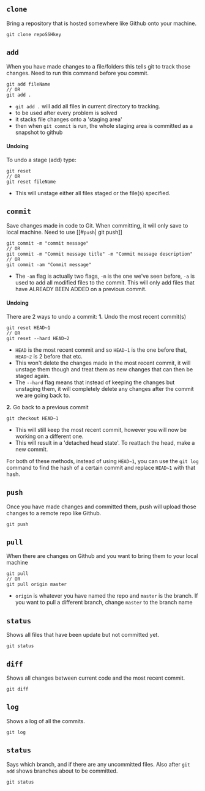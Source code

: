 ## `clone`
Bring a repository that is hosted somewhere like Github onto your machine.
```shell
git clone repoSSHkey
```

## `add`
When you have made changes to a file/folders this tells git to track those changes.
Need to run this command before you commit.
```shell
git add fileName
// OR
git add .
```
- `git add .` will add all files in current directory to tracking.
- to be used after every problem is solved
- it stacks file changes onto a 'staging area'
- then when `git commit` is run, the whole staging area is committed as a snapshot to github

#### Undoing
To undo a stage (add) type:
```shell
git reset
// OR
git reset fileName
```
- This will unstage either all files staged or the file(s) specified.

## `commit`
Save changes made in code to Git.
When committing, it will only save to local machine. Need to use [[#`push`| git push]]
```
git commit -m "commit message"
// OR
git commit -m "Commit message title" -m "Commit message description"
// OR
git commit -am "Commit message"
```
- The `-am` flag is actually two flags, `-m` is the one we've seen before, `-a` is used to add all modified files to the commit. This will only add files that have ALREADY BEEN ADDED on a previous commit.

#### Undoing
There are 2 ways to undo a commit:
**1.** Undo the most recent commit(s)
```shell
git reset HEAD~1
// OR
git reset --hard HEAD~2
```
- `HEAD` is the most recent commit and so `HEAD~1` is the one before that, `HEAD~2` is 2 before that etc.
- This won't delete the changes made in the most recent commit, it will unstage them though and treat them as new changes that can then be staged again.
- The `--hard` flag means that instead of keeping the changes but unstaging them, it will completely delete any changes after the commit we are going back to.

**2.** Go back to a previous commit
```shell
git checkout HEAD~1
```
- This will still keep the most recent commit, however you will now be working on a different one.
- This will result in a 'detached head state'. To reattach the head, make a new commit.

For both of these methods, instead of using `HEAD~1`, you can use the `git log` command to find the hash of a certain commit and replace `HEAD~1` with that hash.

## `push`
Once you have made changes and committed them, push will upload those changes to a remote repo like Github.
```shell
git push
```

## `pull`
When there are changes on Github and you want to bring them to your local machine
```
git pull
// OR
git pull origin master
```
- `origin` is whatever you have named the repo and `master` is the branch. If you want to pull a different branch, change `master` to the branch name

## `status`
Shows all files that have been update but not committed yet.
```shell
git status
```

## `diff`
Shows all changes between current code and the most recent commit.
```shell
git diff
```

## `log`
Shows a log of all the commits.
```shell
git log
```

## `status`
Says which branch, and if there are any uncommitted files. Also after `git add` shows branches about to be committed.
```shell
git status
```